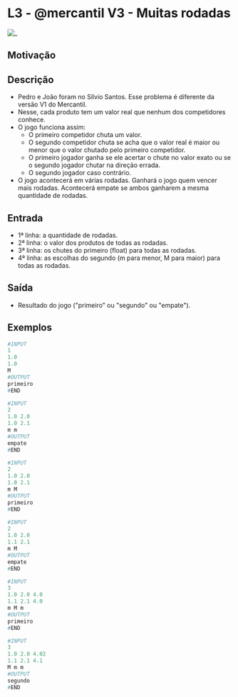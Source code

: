 # L3 - @mercantil V3 - Muitas rodadas

![_](https://raw.githubusercontent.com/qxcodefup/arcade/master/base/mercantil/cover.jpg)

## Motivação

## Descrição

- Pedro e João foram no Sílvio Santos. Esse problema é diferente da versão V1 do Mercantil.
- Nesse, cada produto tem um valor real que nenhum dos competidores conhece.
- O jogo funciona assim:
  - O primeiro competidor chuta um valor.
  - O segundo competidor chuta se acha que o valor real é maior ou menor que o valor chutado pelo primeiro competidor.
  - O primeiro jogador ganha se ele acertar o chute no valor exato ou se o segundo jogador chutar na direção errada.
  - O segundo jogador caso contrário.
- O jogo acontecerá em várias rodadas. Ganhará o jogo quem vencer mais rodadas. Acontecerá empate se ambos ganharem a mesma quantidade de rodadas.

## Entrada

- 1ª linha: a quantidade de rodadas.  
- 2ª linha: o valor dos produtos de todas as rodadas.
- 3ª linha: os chutes do primeiro (float) para todas as rodadas.
- 4ª linha: as escolhas do segundo (m para menor, M para maior) para todas as rodadas.  

## Saída

- Resultado do jogo ("primeiro" ou "segundo" ou "empate").

## Exemplos  

``` py
#INPUT
1  
1.0  
1.0  
M  
#OUTPUT
primeiro
#END

#INPUT
2  
1.0 2.0  
1.0 2.1  
m m  
#OUTPUT
empate
#END

#INPUT  
2
1.0 2.0
1.0 2.1
m M
#OUTPUT
primeiro
#END

#INPUT
2
1.0 2.0
1.1 2.1
m M
#OUTPUT
empate
#END

#INPUT
3
1.0 2.0 4.0
1.1 2.1 4.0
m M m
#OUTPUT
primeiro
#END

#INPUT
3
1.0 2.0 4.02
1.1 2.1 4.1
M m m
#OUTPUT
segundo
#END
```

